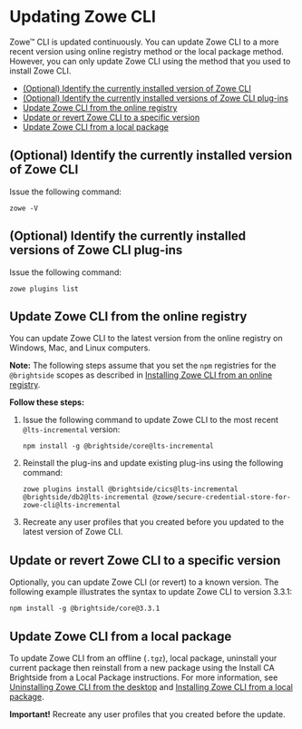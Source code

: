 # Updating Zowe CLI

Zowe&trade; CLI is updated continuously. You can update Zowe CLI to a more recent version using online registry method or the local package method. However, you can only update Zowe CLI using the method that you used to install Zowe CLI.

- [(Optional) Identify the currently installed version of Zowe CLI](#optional-identify-the-currently-installed-version-of-zowe-cli)
- [(Optional) Identify the currently installed versions of Zowe CLI plug-ins](#optional-identify-the-currently-installed-versions-of-zowe-cli-plug-ins)
- [Update Zowe CLI from the online registry](#update-zowe-cli-from-the-online-registry)
- [Update or revert Zowe CLI to a specific version](#update-or-revert-zowe-cli-to-a-specific-version)
- [Update Zowe CLI from a local package](#update-zowe-cli-from-a-local-package)

## (Optional) Identify the currently installed version of Zowe CLI

Issue the following command:

```
zowe -V
```

## (Optional) Identify the currently installed versions of Zowe CLI plug-ins

Issue the following command:
```
zowe plugins list
```

## Update Zowe CLI from the online registry

You can update Zowe CLI to the latest version from the online registry on Windows, Mac, and Linux computers.

**Note:** The following steps assume that you set the `npm` registries for the `@brightside` scopes as described in [Installing Zowe CLI from an online registry](cli-installcli.md#installing-zowe-cli-from-an-online-registry).

**Follow these steps:**

1. Issue the following command to update Zowe CLI to the most recent `@lts-incremental` version:

   ```
   npm install -g @brightside/core@lts-incremental
   ```

2. Reinstall the plug-ins and update existing plug-ins using the following command:

   ```
   zowe plugins install @brightside/cics@lts-incremental @brightside/db2@lts-incremental @zowe/secure-credential-store-for-zowe-cli@lts-incremental
   ```

3. Recreate any user profiles that you created before you updated to the latest version of Zowe CLI.

## Update or revert Zowe CLI to a specific version

Optionally, you can update Zowe CLI (or revert) to a known version. The following example illustrates the syntax to update Zowe CLI to version 3.3.1:

```
npm install -g @brightside/core@3.3.1
```

## Update Zowe CLI from a local package

To update Zowe CLI from an offline (`.tgz`), local package, uninstall your current package then reinstall from a new package using the Install CA Brightside from a Local Package instructions. For more information, see [Uninstalling Zowe CLI from the desktop](uninstall.md#uninstalling-zowe-cli-from-the-desktop) and [Installing Zowe CLI from a local package](cli-installcli.md#installing-zowe-cli-from-a-local-package).

**Important!** Recreate any user profiles that you created before the update.